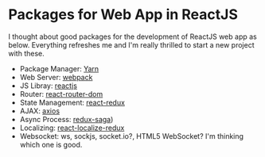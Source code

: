 # Packages for Web App in ReactJS

I thought about good packages for the development of ReactJS web app as below.
Everything refreshes me and I'm really thrilled to start a new project with these.

- Package Manager: [Yarn](https://yarnpkg.com/en/)
- Web Server: [webpack](https://webpack.js.org/)
- JS Libray: [reactjs](https://reactjs.org/)
- Router: [react-router-dom](https://reacttraining.com/react-router/)
- State Management: [react-redux](https://redux.js.org/)
- AJAX: [axios](https://github.com/axios/axios)
- Async Process: [redux-saga](https://redux-saga.js.org/))
- Localizing: [react-localize-redux](https://ryandrewjohnson.github.io/react-localize-redux/getting-started/)
- Websocket: ws, sockjs, socket.io?, HTML5 WebSocket? I'm thinking which one is good.
